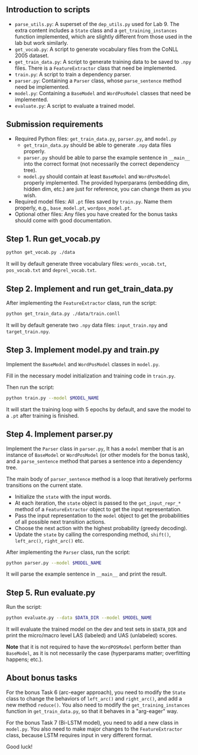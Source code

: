 ## Introduction to scripts

- `parse_utils.py`: A superset of the `dep_utils.py` used for Lab 9. The extra content includes a `State` class and a `get_training_instances` function implemented, which are slightly different from those used in the lab but work similarly.
- `get_vocab.py`: A script to generate vocabulary files from the CoNLL 2005 dataset.
- `get_train_data.py`: A script to generate training data to be saved to `.npy` files. There is a `FeatureExtractor` class that need be implemented.
- `train.py`: A script to train a dependency parser.
- `parser.py`: Containing a `Parser` class, whose `parse_sentence` method need be implemented.
- `model.py`: Containing a `BaseModel` and `WordPosModel` classes that need be implemented.
- `evaluate.py`: A script to evaluate a trained model.

## Submission requirements

- Required Python files: `get_train_data.py`, `parser.py`, and `model.py`
  - `get_train_data.py` should be able to generate `.npy` data files properly.
  - `parser.py` should be able to parse the example sentence in `__main__` into the correct format (not necessarily the correct dependency tree).
  - `model.py` should contain at least `BaseModel` and `WordPosModel` properly implemented. The provided hyperparams (embedding dim, hidden dim, etc.) are just for reference, you can change them as you wish.
- Required model files: All `.pt` files saved by `train.py`. Name them properly, e.g., `base_model.pt`, `wordpos_model.pt`.
- Optional other files: Any files you have created for the bonus tasks should come with good documentation.

## Step 1. Run get_vocab.py

```bash
python get_vocab.py ./data
```

It will by default generate three vocabulary files: `words_vocab.txt`, `pos_vocab.txt` and `deprel_vocab.txt`.

## Step 2. Implement and run get_train_data.py

After implementing the `FeatureExtractor` class, run the script:

```bash
python get_train_data.py ./data/train.conll
```

It will by default generate two `.npy` data files: `input_train.npy` and `target_train.npy`.

## Step 3. Implement model.py and train.py

Implement the `BaseModel` and `WordPosModel` classes in `model.py`.

Fill in the necessary model initialization and training code in `train.py`.

Then run the script:

```bash
python train.py --model $MODEL_NAME
```

It will start the training loop with 5 epochs by default, and save the model to a `.pt` after training is finished.

## Step 4. Implement parser.py

Implement the `Parser` class in `parser.py`, It has a `model` member that is an instance of `BaseModel` or `WordPosModel` (or other models for the bonus task), and a `parse_sentence` method that parses a sentence into a dependency tree.

The main body of `parser_sentence` method is a loop that iteratively performs transitions on the current state.

- Initialize the `state` with the input words.
- At each iteration, the `state` object is passed to the `get_input_repr_*` method of a `FeatureExtractor` object to get the input representation.
- Pass the input representation to the `model` object to get the probabilities of all possible next transition actions.
- Choose the next action with the highest probability (greedy decoding).
- Update the `state` by calling the corresponding method, `shift()`, `left_arc()`, `right_arc()` etc.

After implementing the `Parser` class, run the script:

```bash
python parser.py --model $MODEL_NAME
```

It will parse the example sentence in `__main__` and print the result.

## Step 5. Run evaluate.py

Run the script:

```bash
python evaluate.py --data $DATA_DIR --model $MODEL_NAME
```

It will evaluate the trained model on the dev and test sets in `$DATA_DIR` and print the micro/macro level LAS (labeled) and UAS (unlabeled) scores.

**Note** that it is not required to have the `WordPOSModel` perform better than `BaseModel`, as it is not necessarily the case (hyperparams matter; overfitting happens; etc.).

## About bonus tasks

For the bonus Task 6 (arc-eager approach), you need to modify the `State` class to change the behaviors of `left_arc()` and `right_arc()`, and add a new method `reduce()`. You also need to modify the `get_training_instances` function in `get_train_data.py`, so that it behaves in a "arg-eager" way.

For the bonus Task 7 (Bi-LSTM model), you need to add a new class in `model.py`. You also need to make major changes to the `FeatureExtractor` class, because LSTM requires input in very different format.

Good luck!
